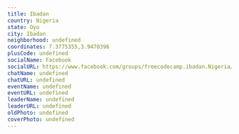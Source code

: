```yaml
---
title: Ibadan
country: Nigeria
state: Oyo
city: Ibadan
neighborhood: undefined
coordinates: 7.3775355,3.9470396
plusCode: undefined
socialName: Facebook
socialURL: https://www.facebook.com/groups/freecodecamp.ibadan.Nigeria/
chatName: undefined
chatURL: undefined
eventName: undefined
eventURL: undefined
leaderName: undefined
leaderURL: undefined
oldPhoto: undefined
coverPhoto: undefined
---
```

